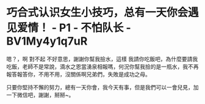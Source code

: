 # 巧合式认识女生小技巧，总有一天你会遇见爱情！ - P1 - 不怕队长 - BV1My4y1q7uR

嗯？，啊 對不起 不好意思，謝謝你幫我撿水，這樣 我請你吃飯吧，為什麼要請我吃飯，老師不是常說，滴水之恩當湧泉相報嗎，何況你幫我撿的是一瓶水，我不再報答報答你，不用不用，沒關係啊兄弟們，失敗是成功之母。

只要你堅持不懈的努力，總有一天你會，我今天有事，但是我們可以一會兒見，加一下微信吧，謝謝，掰掰~。